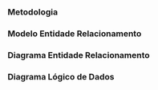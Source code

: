 


### Metodologia



### Modelo Entidade Relacionamento



### Diagrama Entidade Relacionamento



### Diagrama Lógico de Dados




